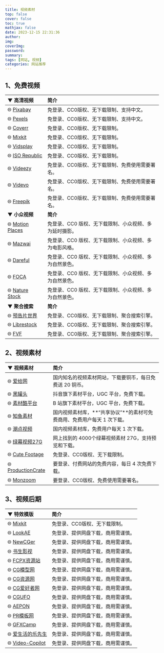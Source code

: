 ```yaml
---
title: 视频素材
top: false
cover: false
toc: true
mathjax: false
date: 2023-12-15 22:31:36
author:
img:
coverImg:
password:
summary:
tags: [网站, 视频]
categories: 网站推荐
---
```


## 1、免费视频

 

| ▼ **高清视频**                                        | **简介**                                               |
| :---------------------------------------------------- | :----------------------------------------------------- |
| 🌐 [Pixabay](https://pixabay.com/zh/videos/)           | 免登录、CC0版权、无下载限制、支持中文。                |
| 🌐 [Pexels](https://www.pexels.com/zh-cn/videos/)      | 免登录、CC0版权、无下载限制、支持中文。                |
| 🌐 [Coverr](https://coverr.co/)                        | 免登录、CC0版权、无下载限制。                          |
| 🌐 [Mixkit](https://mixkit.co/free-stock-video/)       | 免登录、CC0版权、无下载限制。                          |
| 🌐 [Vidsplay](https://www.vidsplay.com/)               | 免登录、CC0版权、无下载限制。                          |
| 🌐 [ISO Republic](https://isorepublic.com/videos/)     | 免登录、CC0版权、无下载限制。                          |
| 🌐 [Videezy](https://www.videezy.com/)                 | 免登录、CC0版权、无下载限制、免费使用需要署名。        |
| 🌐 [Videvo](https://www.videvo.net/)                   | 免登录、CC0版权、无下载限制、免费使用需要署名。        |
| 🌐 [Freepik](https://www.freepik.com/videos)           | 免登录、CC0版权、无下载限制、免费使用需要署名。        |
| ▼ **小众视频**                                        | **简介**                                               |
| 🌐 [Motion Places](https://www.motionplaces.com/)      | 免登录、CC0 版权、无下载限制、小众视频、多为延时摄影。 |
| 🌐 [Mazwai](https://mazwai.com/)                       | 免登录、CC0 版权、无下载限制、小众视频、多为电影风格。 |
| 🌐 [Dareful](https://dareful.com/)                     | 免登录、CC0 版权、无下载限制、小众视频、多为自然景色。 |
| 🌐 [FOCA](https://focastock.com/videos/)               | 免登录、CC0 版权、无下载限制、小众视频、多为自然景色。 |
| 🌐 [Nature Stock](https://freenaturestock.com/videos/) | 免登录、CC0 版权、无下载限制、小众视频、多为自然景色。 |
| ▼ **聚合搜索**                                        | **简介**                                               |
| 🌐 [预告片世界](https://www.6huo.com/footages)         | 免登录、CC0版权、无下载限制、聚合搜索引擎。            |
| 🌐 [Librestock](https://video.librestock.com/)         | 免登录、CC0版权、无下载限制、聚合搜索引擎。            |
| 🌐 [FVF](https://www.free-video-footage.com/)          | 免登录、CC0版权、无下载限制、聚合搜索引擎。            |



 

## 2、视频素材

 

| ▼ **视频素材**                                               | **简介**                                                     |
| :----------------------------------------------------------- | :----------------------------------------------------------- |
| 🌐 [爱给网](https://www.aigei.com/)                           | 国内知名的视频素材网站，下载要铜币，每日免费送 20 铜币。     |
| 🌐 [黑罐头](https://www.heycan.com/home)                      | 抖音旗下素材平台，UGC 平台，免费下载。                       |
| 🌐 [素材酷平台](https://cool.bilibili.com/square/video)       | B 站旗下素材平台，UGC 平台，免费下载。                       |
| 🌐 [知鱼素材](https://sucai.zhiyu.art/)                       | 国内视频素材库，**“共享协议”**的素材可免费商用、免费用户每天 1 次下载。 |
| 🌐 [潮点视频](https://shipin520.com/)                         | 国内视频素材库，免费用户每天 1 次下载。                      |
| 🌐 [绿幕视频27G](https://al.jybest.ltd/软件/Windows/4000个绿幕视频素材27G) | 网上找到的 4000个绿幕视频素材 27G，支持预览和下载。          |
| 🌐 [Cute Footage](https://cutestockfootage.com/)              | 免登录、CC0版权、无下载限制。                                |
| 🌐 [ProductionCrate](https://www.productioncrate.com/)        | 要登录、付费网站的免费内容，每日 4 次免费下载。              |
| 🌐 [Monzoom](https://www.monzoom.com/)                        | 要登录、CC0版权、免费使用需要署名。                          |



 

## 3、视频后期

 

| ▼ **特效模版**                                      | **简介**                           |
| :-------------------------------------------------- | :--------------------------------- |
| 🌐 [Mixkit](https://mixkit.co/free-video-templates/) | 免登录、CC0版权、无下载限制。      |
| 🌐 [LookAE](https://www.lookae.com/)                 | 免登录、提供网盘下载，商用需谨慎。 |
| 🌐 [NewCGer](https://www.newcger.com/)               | 免登录、提供网盘下载，商用需谨慎。 |
| 🌐 [书生影视](https://c4dsky.com/)                   | 免登录、提供网盘下载，商用需谨慎。 |
| 🌐 [FCPX资源站](https://www.mfcpx.com/)              | 免登录、提供网盘下载，商用需谨慎。 |
| 🌐 [CG模型网](http://www.cgdream.com.cn/)            | 免登录、提供网盘下载，商用需谨慎。 |
| 🌐 [CG资源网](https://www.cgown.com/)                | 免登录、提供网盘下载，商用需谨慎。 |
| 🌐 [CG爱好者网](http://www.cgahz.com/)               | 免登录、提供网盘下载，商用需谨慎。 |
| 🌐 [CGUFO](https://www.cgufo.com/)                   | 免登录、提供网盘下载，商用需谨慎。 |
| 🌐 [AEPON](https://www.aepond.com/)                  | 免登录、提供网盘下载，商用需谨慎。 |
| 🌐 [PR模板网](https://prmuban.com/)                  | 免登录、提供网盘下载，商用需谨慎。 |
| 🌐 [GFXCamp](https://www.gfxcamp.com/)               | 免登录、提供网盘下载，商用需谨慎。 |
| 🌐 [爱生活的乐先生](http://www.lovelifemrle.com/)    | 免登录、提供网盘下载，商用需谨慎。 |
| 🌐 [Video-Copilot](https://videocopilot.net.cn/)     | 免登录、提供网盘下载，商用需谨慎。 |